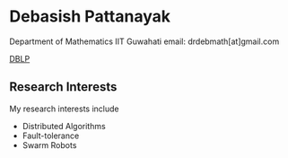 # Debasish Pattanayak

Department of Mathematics
IIT Guwahati
email: drdebmath[at]gmail.com

[DBLP](dblp.uni-trier.de/pers/hd/p/Pattanayak:Debasish)

## Research Interests
My research interests include
* Distributed Algorithms
* Fault-tolerance
* Swarm Robots
